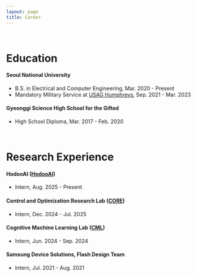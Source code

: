 ```yaml
---
layout: page
title: Career
---
```


<br/>


# Education

#### Seoul National University 
- B.S. in Electrical and Computer Engineering, Mar. 2020 - Present
- Mandatory Military Service at [USAG Humphreys](https://home.army.mil/humphreys/), Sep. 2021 - Mar. 2023 

#### Gyeonggi Science High School for the Gifted
- High School Diploma, Mar. 2017 - Feb. 2020

<br/>

# Research Experience

#### HodooAI ([HodooAI](https://hodooai.com))
- Intern, Aug. 2025 - Present

#### Control and Optimization Research Lab ([CORE](http://coregroup.snu.ac.kr)) 
- Intern, Dec. 2024 - Jul. 2025

#### Cognitive Machine Learning Lab ([CML](https://cml.snu.ac.kr))
- Intern, Jun. 2024 - Sep. 2024

#### Samsung Device Solutions, Flash Design Team
- Intern, Jul. 2021 - Aug. 2021

<br/>


